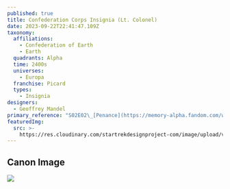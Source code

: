 ```yaml
---
published: true
title: Confederation Corps Insignia (Lt. Colonel)
date: 2023-09-22T22:41:47.109Z
taxonomy:
  affiliations:
    - Confederation of Earth
    - Earth
  quadrants: Alpha
  time: 2400s
  universes:
    - Europa
  franchise: Picard
  types:
    - Insignia
designers:
  - Geoffrey Mandel
primary_reference: "S02E02\_[Penance](https://memory-alpha.fandom.com/wiki/Penance_\\(episode\\))\n"
featuredImg:
  src: >-
    https://res.cloudinary.com/startrekdesignproject-com/image/upload/v1695422777/Confederation-Delta-Lt.-Colonel.png
---
```


## Canon Image

![](https://res.cloudinary.com/startrekdesignproject-com/image/upload/v1695422777/Confederation-Delta-Lt.-Colonel_PIC-2x2-1.jpg)
